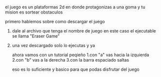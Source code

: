 el juego es un plataformas 2d en donde protagonizas a una goma y tu mision es sortear obstaculos

primero hablemos sobre como descargar el juego
1. dale al archivo que tenga el nombre de juego en este caso el ejecutable se llama "Eraser Game"
2. una vez descargado solo lo ejecutas y ya

   ahora vamos con un tutorial peqieño
     1.con "a" vas hacia la izquierda
     2.con "b" vas a la derecha
     3.con la barra espaciado saltas

   eso es lo suficiente y basico para que podas disfrutar del juego
